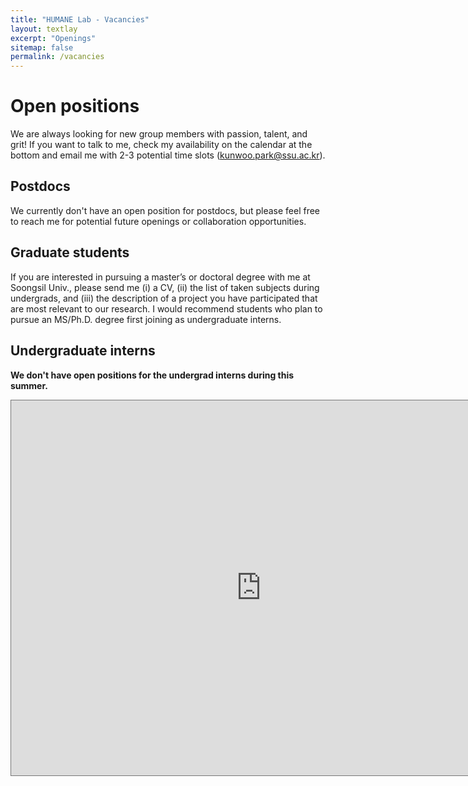 ```yaml
---
title: "HUMANE Lab - Vacancies"
layout: textlay
excerpt: "Openings"
sitemap: false
permalink: /vacancies
---
```


# Open positions

We are always looking for new group members with passion, talent, and grit! If you want to talk to me, check my availability on the calendar at the bottom and email me with 2-3 potential time slots (kunwoo.park@ssu.ac.kr).

## Postdocs
We currently don't have an open position for postdocs, but please feel free to reach me for potential future openings or collaboration opportunities.

## Graduate students
If you are interested in pursuing a master’s or doctoral degree with me at Soongsil Univ., please send me (i) a CV, (ii) the list of taken subjects during undergrads, and (iii) the description of a project you have participated that are most relevant to our research. I would recommend students who plan to pursue an MS/Ph.D. degree first joining as undergraduate interns.

## Undergraduate interns

**We don't have open positions for the undergrad interns during this summer.**
<!--Undergraduate interns will be given an opportunity to learn data science and machine learning skills and to participate in an ongoing research project by supporting data collection, analysis, and model implementation. If you are interested, please email me with a brief introduction on your background.--!>

<iframe src="https://calendar.google.com/calendar/embed?height=600&amp;wkst=1&amp;bgcolor=%23ffffff&amp;ctz=Asia%2FSeoul&amp;src=Ynl3b3Jkcy5rb3JAZ21haWwuY29t&amp;src=a3Vud29vLnBhcmtAc3N1LmFjLmty&amp;color=%233F51B5&amp;color=%2333B679&amp;mode=WEEK&amp;hl=en&amp;showTabs=0&amp;showPrint=0&amp;showDate=1&amp;showCalendars=0&amp;showTitle=0" style="border:solid 1px #777" width="800" height="600" frameborder="0" scrolling="no"></iframe>





